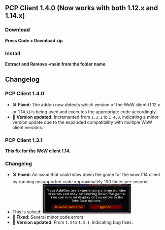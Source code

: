 ## PCP Client 1.4.0 (Now works with both 1.12.x and 1.14.x)

### Download 
**Press Code > Download zip**
### Install 
**Extract and Remove -main from the folder name**

## Changelog
### PCP Client 1.4.0
- 🛠 **Fixed:** The addon now detects which version of the WoW client (1.12.x or 1.14.x) is being used and executes the appropriate code accordingly.
- 🔄 **Version updated:** Incremented from `1.3.1` to `1.4.0`, indicating a minor version update due to the expanded compatibility with multiple WoW client versions.

### PCP Client 1.3.1

**This fix for the WoW client 1.14.**

### Changelog
- 🛠 **Fixed:** An issue that could slow down the game for the wow 1.14 client by running unsupported code approximately 100 times per second.
- This is solved: ![Problem that is solved](https://github.com/pumpan/PCP/blob/main/problemthatissolved.png)
- 🐛 **Fixed:** Several minor code errors.
- 🔄 **Version updated:** From `1.3` to `1.3.1`, indicating bug fixes.


